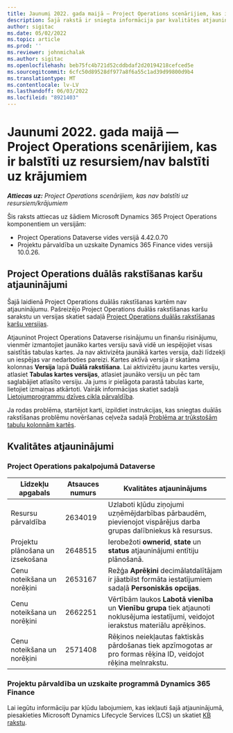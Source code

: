 ```yaml
---
title: Jaunumi 2022. gada maijā — Project Operations scenārijiem, kas ir balstīti uz resursiem/nav balstīti uz krājumiem
description: Šajā rakstā ir sniegta informācija par kvalitātes atjauninājumiem, kas pieejami 2022. gada maija laidienā programmā Microsoft Dynamics 365 Project Operations resursos/noliktavā neesošos krājumos balstītiem scenārijiem.
author: sigitac
ms.date: 05/02/2022
ms.topic: article
ms.prod: ''
ms.reviewer: johnmichalak
ms.author: sigitac
ms.openlocfilehash: beb75fc4b721d52cddbdaf2d20194218cefced5e
ms.sourcegitcommit: 6cfc50d89528df977a8f6a55c1ad39d99800d9b4
ms.translationtype: MT
ms.contentlocale: lv-LV
ms.lasthandoff: 06/03/2022
ms.locfileid: "8921403"
---
```

# <a name="whats-new-may-2022---project-operations-for-resourcenon-stocked-based-scenarios"></a>Jaunumi 2022. gada maijā — Project Operations scenārijiem, kas ir balstīti uz resursiem/nav balstīti uz krājumiem

_**Attiecas uz:** Project Operations scenārijiem, kas nav balstīti uz resursiem/krājumiem_

Šis raksts attiecas uz šādiem Microsoft Dynamics 365 Project Operations komponentiem un versijām:

- Project Operations Dataverse vides versijā 4.42.0.70
- Projektu pārvaldība un uzskaite Dynamics 365 Finance vides versijā 10.0.26.

## <a name="project-operations-dual-write-maps-updates"></a>Project Operations duālās rakstīšanas karšu atjauninājumi

Šajā laidienā Project Operations duālās rakstīšanas kartēm nav atjauninājumu. Pašreizējo Project Operations duālās rakstīšanas karšu sarakstu un versijas skatiet sadaļā [Project Operations duālās rakstīšanas karšu versijas](../environment/resource-dual-write-maps.md).

Atjauninot Project Operations Dataverse risinājumu un finanšu risinājumu, vienmēr izmantojiet jaunāko kartes versiju savā vidē un iespējojiet visas saistītās tabulas kartes. Ja nav aktivizēta jaunākā kartes versija, daži līdzekļi un iespējas var nedarboties pareizi. Kartes aktīvā versija ir skatāma kolonnas **Versija** lapā **Duālā rakstīšana**. Lai aktivizētu jaunu kartes versiju, atlasiet **Tabulas kartes versijas**, atlasiet jaunāko versiju un pēc tam saglabājiet atlasīto versiju. Ja jums ir pielāgota parastā tabulas karte, lietojiet izmaiņas atkārtoti. Vairāk informācijas skatiet sadaļā [Lietojumprogrammu dzīves cikla pārvaldība](/dynamics365/fin-ops-core/dev-itpro/data-entities/dual-write/app-lifecycle-management).

Ja rodas problēma, startējot karti, izpildiet instrukcijas, kas sniegtas duālās rakstīšanas problēmu novēršanas ceļveža sadaļā [Problēma ar trūkstošām tabulu kolonnām kartēs](/dynamics365/fin-ops-core/dev-itpro/data-entities/dual-write/dual-write-troubleshooting-finops-upgrades#missing-table-columns-issue-on-maps).

## <a name="quality-updates"></a>Kvalitātes atjauninājumi
### <a name="project-operations-on-dataverse"></a>Project Operations pakalpojumā Dataverse

| Līdzekļu apgabals | Atsauces numurs | Kvalitātes atjauninājums |
| --- | --- | --- |
| Resursu pārvaldība | 2634019 | Uzlaboti kļūdu ziņojumi uzņēmējdarbības pārbaudēm, pievienojot vispārējus darba grupas dalībniekus kā resursus. |
| Projektu plānošana un izsekošana | 2648515 | Ierobežoti **ownerid**, **state** un **status** atjauninājumi entītiju plānošanā. |
| Cenu noteikšana un norēķini | 2653167 | Režģa **Aprēķini** decimālatdalītājam ir jāatbilst formāta iestatījumiem sadaļā **Personiskās opcijas**. |
| Cenu noteikšana un norēķini| 2662251 | Vērtībām laukos **Labotā vienība** un **Vienību grupa** tiek atjaunoti noklusējuma iestatījumi, veidojot ierakstus materiālu aprēķinos. |
| Cenu noteikšana un norēķini| 2571408 | Rēķinos neiekļautas faktiskās pārdošanas tiek apzīmogotas ar pro formas rēķina ID, veidojot rēķina melnrakstu. |

### <a name="project-management-and-accounting-in-dynamics-365-finance"></a>Projektu pārvaldība un uzskaite programmā Dynamics 365 Finance

Lai iegūtu informāciju par kļūdu labojumiem, kas iekļauti šajā atjauninājumā, piesakieties Microsoft Dynamics Lifecycle Services (LCS) un skatiet [KB rakstu](https://fix.lcs.dynamics.com/Issue/Details?bugId=662864).
